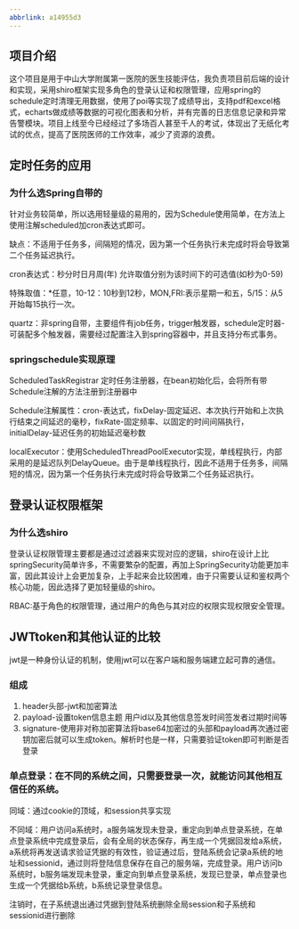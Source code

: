 ```yaml
---
abbrlink: a14955d3
---
```

## 项目介绍

这个项目是用于中山大学附属第一医院的医生技能评估，我负责项目前后端的设计和实现，采用shiro框架实现多角色的登录认证和权限管理，应用spring的schedule定时清理无用数据，使用了poi等实现了成绩导出，支持pdf和excel格式，echarts做成绩等数据的可视化图表和分析，并有完善的日志信息记录和异常告警模块。项目上线至今已经经过了多场百人甚至千人的考试，体现出了无纸化考试的优点，提高了医院医师的工作效率，减少了资源的浪费。



## 定时任务的应用

### 为什么选Spring自带的

针对业务较简单，所以选用轻量级的易用的，因为Schedule使用简单，在方法上使用注解scheduled加cron表达式即可。

缺点：不适用于任务多，间隔短的情况，因为第一个任务执行未完成时将会导致第二个任务延迟执行。

cron表达式：秒分时日月周(年) 允许取值分别为该时间下的可选值(如秒为0-59) 

特殊取值：*任意，10-12：10秒到12秒，MON,FRI:表示星期一和五，5/15：从5开始每15执行一次。

quartz：非spring自带，主要组件有job任务，trigger触发器，schedule定时器-可装配多个触发器，需要经过配置注入到spring容器中，并且支持分布式事务。

### springschedule实现原理

ScheduledTaskRegistrar 定时任务注册器，在bean初始化后，会将所有带Schedule注解的方法注册到注册器中

Schedule注解属性：cron-表达式，fixDelay-固定延迟、本次执行开始和上次执行结束之间延迟的毫秒，fixRate-固定频率、以固定的时间间隔执行，initialDelay-延迟任务的初始延迟毫秒数

localExecutor：使用ScheduledThreadPoolExecutor实现，单线程执行，内部采用的是延迟队列DelayQueue。由于是单线程执行，因此不适用于任务多，间隔短的情况，因为第一个任务执行未完成时将会导致第二个任务延迟执行。

## 登录认证权限框架

### 为什么选shiro

登录认证权限管理主要都是通过过滤器来实现对应的逻辑，shiro在设计上比springSecurity简单许多，不需要繁杂的配置，再加上SpringSecurity功能更加丰富，因此其设计上会更加复杂，上手起来会比较困难，由于只需要认证和鉴权两个核心功能，因此选择了更加轻量级的shiro。

RBAC:基于角色的权限管理，通过用户的角色与其对应的权限实现权限安全管理。

##  JWTtoken和其他认证的比较

jwt是一种身份认证的机制，使用jwt可以在客户端和服务端建立起可靠的通信。

### 组成

1. header头部-jwt和加密算法
2. payload-设置token信息主题 用户id以及其他信息签发时间签发者过期时间等
3. signature-使用非对称加密算法将base64加密过的头部和payload再次通过密钥加密后就可以生成token。解析时也是一样，只需要验证token即可判断是否登录

### 单点登录：在不同的系统之间，只需要登录一次，就能访问其他相互信任的系统。

同域：通过cookie的顶域，和session共享实现

不同域：用户访问a系统时，a服务端发现未登录，重定向到单点登录系统，在单点登录系统中完成登录后，会有全局的状态保存，再生成一个凭据回发给a系统，a系统将再发送请求验证凭据的有效性，验证通过后，登陆系统会记录a系统的地址和sessionid，通过则将登陆信息保存在自己的服务端，完成登录。用户访问b系统时，b服务端发现未登录，重定向到单点登录系统，发现已登录，单点登录也生成一个凭据给b系统，b系统记录登录信息。

注销时，在子系统退出通过凭据到登陆系统删除全局session和子系统和sessionid进行删除